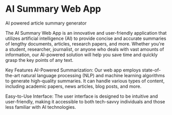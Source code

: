 # AI Summary Web App
AI powered article summary generator

The AI Summary Web App is an innovative and user-friendly application that utilizes artificial intelligence (AI) to provide concise and accurate summaries of lengthy documents, articles, research papers, and more. Whether you're a student, researcher, journalist, or anyone who deals with vast amounts of information, our AI-powered solution will help you save time and quickly grasp the key points of any text.

Key Features
AI-Powered Summarization: Our web app employs state-of-the-art natural language processing (NLP) and machine learning algorithms to generate high-quality summaries. It can handle various types of content, including academic papers, news articles, blog posts, and more.

Easy-to-Use Interface: The user interface is designed to be intuitive and user-friendly, making it accessible to both tech-savvy individuals and those less familiar with AI technologies.
